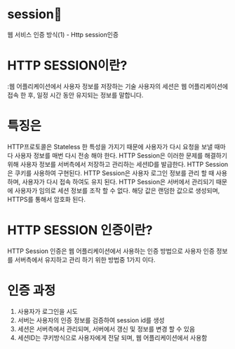 # session🔑
웹 서비스 인증 방식(1) - Http session인증 

# HTTP SESSION이란?

:웹 어플리케이션에서 사용자 정보를 저장하는 기술
사용자의 세션은 웹 어플리케이션에 접속 한 후, 일정 시간 동안 유지되는 정보를 말합니다.

# 특징은

HTTP프로토콜은 Stateless 한 특성을 가지기 때문에 사용자가 다시 요청을 보낼 때마다 사용자 정보를 매번 다시 전송 해야 한다. HTTP Session은 이러한 문제를 해결하기 위해 사용자 정보를 서버측에서 저장하고 관리하는 세션ID를 발급한다.
HTTP Session은 쿠키를 사용하여 구현된다.
HTTP Session은 사용자 로그인 정보를 관리 할 때 사용하며, 사용자가 다시 접속 하여도 유지 된다.
HTTP Session은 서버에서 관리되기 때문에 사용자가 임의로 세션 정보를 조작 할 수 없다.
해당 값은 랜덤한 값으로 생성되며, HTTPS를 통해서 암호화 된다.
# HTTP SESSION 인증이란?

HTTP Session 인증은 웹 어플리케이션에서 사용하는 인증 방법으로 사용자 인증 정보를 서버측에서 유지하고 관리 하기 위한 방법중 1가지 이다.

# 인증 과정
1. 사용자가 로그인을 시도
2. 서버는 사용자의 인증 정보를 검증하여 session id를 생성
3. 세션은 서버측에서 관리되며, 서버에서 갱신 및 정보를 변경 할 수 있음
4. 세션ID는 쿠키방식으로 사용자에게 전달 되며, 웹 어플리케이션에서 사용함